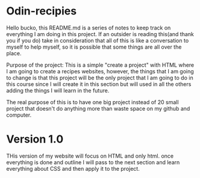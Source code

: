 # Odin-recipies

Hello bucko, this README.md is a series of notes to keep track on everything I am doing in this project. If an outsider is reading this(and thank you if you do) take in consideration that all of this is like a conversation to myself to help myself, so it is possible that some things are all over the place.

Purpose of the project: This is a simple "create a project" with HTML where I am going to create a recipes websites, however, the things that I am going to change is that this project will be the only project that I am going to do in this course since I will create it in this section but will used in all the others adding the things I will learn in the future.

The real purpose of this is to have one big project instead of 20 small project that doesn't do anything more than waste space on my github and computer.

# Version 1.0

THis version of my website will focus on HTML and only html. once everything is done and outline I will pass to the next section and learn everything about CSS and then apply it to the project.